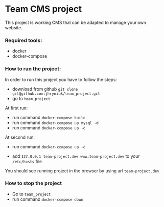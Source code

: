 # Team CMS project

This project is working CMS that can be adapted to manage your own website.

### Required tools:
* docker
* docker-compose

### How to run the project:

In order to run this project you have to follow the steps:
* download from github `git clone git@github.com:jhryniuk/team_project.git`
* go to `team_project`

At first run:  

* run command `docker-compose build`
* run command `docker-compose up mysql -d`
* run command `docker-compose up -d`
  
At second run:

* run command `docker-compose up -d`

* add `127.0.0.1 team-project.dev www.team-project.dev` to your `/etc/hosts` file

You should see running project in the browser by using url `team-project.dev`

### How to stop the project
* Go to `team_project`
* run command `docker-compose down`